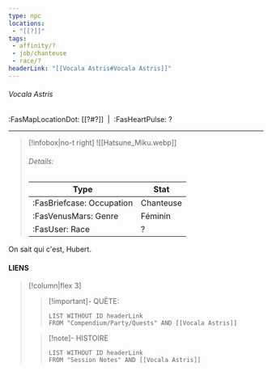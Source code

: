 ```yaml
---
type: npc
locations:
 - "[[?]]"
tags:
 - affinity/?
 - job/chanteuse
 - race/?
headerLink: "[[Vocala Astris#Vocala Astris]]"
---
```

###### Vocala Astris
<span class="sub2">:FasMapLocationDot: [[?#?]]&nbsp;&nbsp;|&nbsp;&nbsp;:FasHeartPulse: ? </span>
___

> [!infobox|no-t right]
> ![[Hatsune_Miku.webp]]
> ###### Details:
> | Type | Stat |
> | ---- | ---- |
> | :FasBriefcase: Occupation |  Chanteuse |
> | :FasVenusMars: Genre | Féminin |
> | :FasUser: Race | ? |
<span class="clearfix"></span>

On sait qui c'est, Hubert.


#### LIENS
> [!column|flex 3]
>> [!important]- QUÊTE:
>>```dataview
>>LIST WITHOUT ID headerLink
>>FROM "Compendium/Party/Quests" AND [[Vocala Astris]]
>
>>[!note]- HISTOIRE
>>```dataview
>>LIST WITHOUT ID headerLink
>>FROM "Session Notes" AND [[Vocala Astris]]
